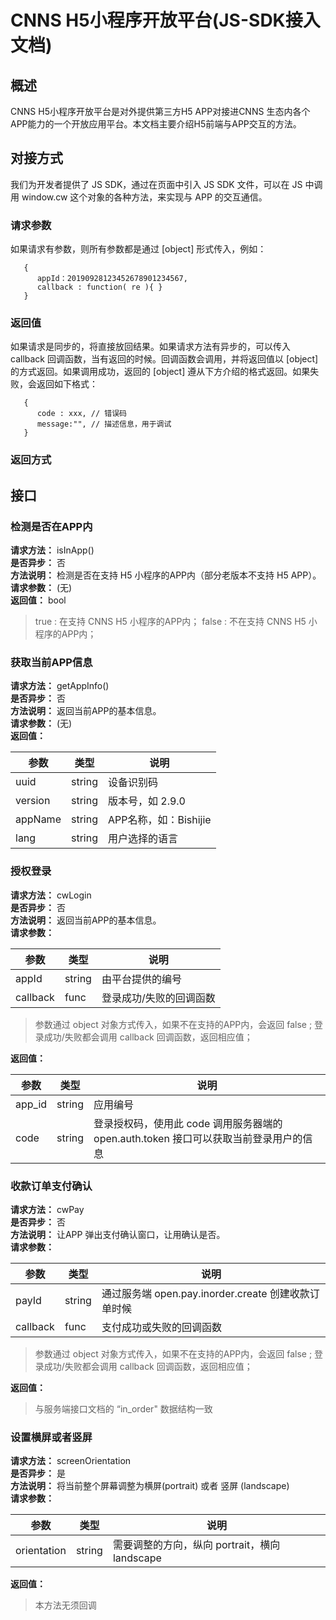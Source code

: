 
# CNNS H5小程序开放平台(JS-SDK接入文档)

## 概述
CNNS H5小程序开放平台是对外提供第三方H5 APP对接进CNNS 生态内各个APP能力的一个开放应用平台。本文档主要介绍H5前端与APP交互的方法。

## 对接方式
我们为开发者提供了 JS SDK，通过在页面中引入 JS SDK 文件，可以在 JS 中调用 window.cw 这个对象的各种方法，来实现与 APP 的交互通信。
### 请求参数
如果请求有参数，则所有参数都是通过 [object] 形式传入，例如：

```
   {
      appId：20190928123452678901234567,
      callback : function( re ){ }
   }
```

### 返回值
如果请求是同步的，将直接放回结果。如果请求方法有异步的，可以传入 callback 回调函数，当有返回的时候。回调函数会调用，并将返回值以 [object] 的方式返回。如果调用成功，返回的 [object] 遵从下方介绍的格式返回。如果失败，会返回如下格式：
```
   {
      code : xxx, // 错误码
      message:"", // 描述信息，用于调试
   }
```

### 返回方式

## 接口
### 检测是否在APP内
**请求方法：** isInApp()  
**是否异步：** 否  
**方法说明：** 检测是否在支持 H5 小程序的APP内（部分老版本不支持 H5 APP）。  
**请求参数：**  (无)  
**返回值：**  bool
> true : 在支持 CNNS H5 小程序的APP内； 
> false : 不在支持 CNNS H5 小程序的APP内；

### 获取当前APP信息
**请求方法：** getAppInfo()  
**是否异步：** 否  
**方法说明：** 返回当前APP的基本信息。  
**请求参数：**  (无)  
**返回值：**  

| 参数 | 类型 | 说明 |
|--|--|--|
| uuid | string | 设备识别码 |
| version | string | 版本号，如 2.9.0 |
| appName | string | APP名称，如：Bishijie |
| lang | string | 用户选择的语言 | 

### 授权登录
**请求方法：** cwLogin  
**是否异步：** 否  
**方法说明：** 返回当前APP的基本信息。  
**请求参数：** 

| 参数 | 类型 | 说明 |
|--|--|--|
| appId | string | 由平台提供的编号 |
| callback | func | 登录成功/失败的回调函数 | 

> 参数通过 object 对象方式传入，如果不在支持的APP内，会返回 false ; 
> 登录成功/失败都会调用 callback 回调函数，返回相应值；

**返回值：** 

| 参数 | 类型 | 说明 |
|--|--|--|
| app_id | string | 应用编号  |
| code | string | 登录授权码，使用此 code 调用服务器端的 open.auth.token 接口可以获取当前登录用户的信息  |

### 收款订单支付确认
**请求方法：** cwPay  
**是否异步：** 否  
**方法说明：** 让APP 弹出支付确认窗口，让用确认是否。  
**请求参数：** 

| 参数 | 类型 | 说明 |
|--|--|--|
| payId | string | 通过服务端 open.pay.inorder.create 创建收款订单时候 |
| callback | func | 支付成功或失败的回调函数 | 

> 参数通过 object 对象方式传入，如果不在支持的APP内，会返回 false ; 
> 登录成功/失败都会调用 callback 回调函数，返回相应值；

**返回值：**  
> 与服务端接口文档的 “in_order" 数据结构一致

### 设置横屏或者竖屏
**请求方法：** screenOrientation  
**是否异步：** 是  
**方法说明：** 将当前整个屏幕调整为横屏(portrait) 或者 竖屏 (landscape)  
**请求参数：** 

| 参数 | 类型 | 说明 |
|--|--|--|
| orientation | string | 需要调整的方向，纵向 portrait，横向 landscape |

**返回值：** 
> 本方法无须回调
